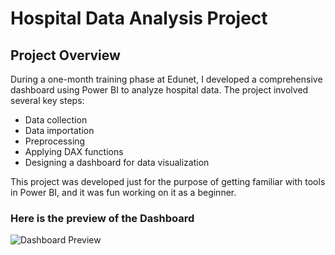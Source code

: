 
# Hospital Data Analysis Project

## Project Overview
During a one-month training phase at Edunet, I developed a comprehensive dashboard using Power BI to analyze hospital data. The project involved several key steps:
- Data collection
- Data importation
- Preprocessing
- Applying DAX functions
- Designing a dashboard for data visualization

This project was developed just for the purpose of getting familiar with tools in Power BI, and it was fun working on it as a beginner.

### Here is the preview of the Dashboard
![Dashboard Preview](path/to/your/image.png)
